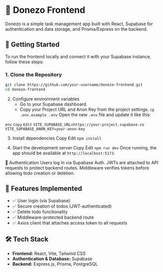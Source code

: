 # 📝 Donezo Frontend

Donezo is a simple task management app built with React, Supabase for authentication and data storage, and Prisma/Express on the backend.

## 🚀 Getting Started

To run the frontend locally and connect it with your Supabase instance, follow these steps:

### 1. Clone the Repository

```bash
git clone https://github.com/your-username/donezo-frontend.git
cd donezo-frontend
```

2. Configure environment variables
   - Go to your Supabase dashboard.
   - Copy your Project URL and Anon Key from the project settings.
    ```cp .env.example .env```
Open the new `.env` file and update it like this:

`env`
`Copy`
`Edit`
`VITE_SUPABASE_URL=https://your-project.supabase.co`
`VITE_SUPABASE_ANON_KEY=your-anon-key`

3. Install dependencies
    Copy
    Edit
    `npm install`

4. Start the development server
    Copy
    Edit
    `npm run dev`
    Once running, the app should be available at `http://localhost:5173`.

🔐 Authentication
    Users log in via Supabase Auth.
    JWTs are attached to API requests to protect backend routes.
    Middleware verifies tokens before allowing todo creation or deletion.

## 🧠 Features Implemented

- ✅ User login (via Supabase)
- ✅ Secure creation of todos (JWT-authenticated)
- ✅ Delete todo functionality
- ✅ Middleware-protected backend route
- ✅ Axios client that attaches access token to all requests

## 🛠️ Tech Stack

- **Frontend:** React, Vite, Tailwind CSS
- **Authentication & Database:** Supabase
- **Backend:** Express.js, Prisma, PostgreSQL

